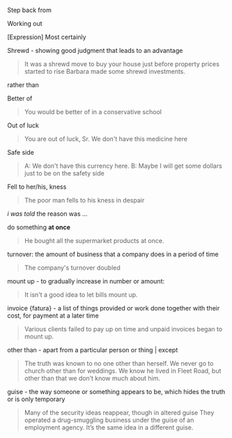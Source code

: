 


Step back from

Working out

[Expression] Most certainly

Shrewd - showing good judgment that leads to an advantage
> It was a shrewd move to buy your house just before property prices started to rise
> Barbara made some shrewd investments.

rather than
>

Better of
> You would be better of in a conservative school

Out of luck
> You are out of luck, Sr. We don't have this medicine here 
>

Safe side
> A: We don't have this currency here. 
> B: Maybe I will get some dollars just to be on the safety side

Fell to her/his, kness
> The poor man fells to his kness in despair

*i was told* the reason was ...

do something **at once**
> He bought all the supermarket products at  once.

turnover: the amount of business that a company does in a period of time
> The company's turnover doubled

mount up - to gradually increase in number or amount:
> It isn't a good idea to let bills mount up.

invoice {fatura} - a list of things provided or work done together with their cost, for payment at a later time
> Various clients failed to pay up on time and unpaid invoices began to mount up.

other than - apart from a particular person or thing | except
> The truth was known to no one other than herself.
>  We never go to church other than for weddings.
>  We know he lived in Fleet Road, but other than that we don’t know much about him.

guise - the way someone or something appears to be, which hides the truth or is only temporary
> Many of the security ideas reappear, though in altered guise
> They operated a drug-smuggling business under the guise of an employment agency.
> It’s the same idea in a different guise.



